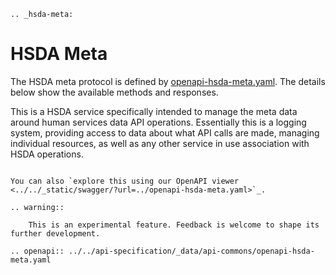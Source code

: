 ```{eval-rst}
.. _hsda-meta:
```
# HSDA Meta 

The HSDA meta protocol is defined by [openapi-hsda-meta.yaml](../../api-specification/_data/api-commons/openapi-hsda-meta.yaml). The details below show the available methods and responses. 

This is a HSDA service specifically intended to manage the meta data around human services data API operations. Essentially this is a logging system, providing access to data about what API calls are made, managing individual resources, as well as any other service in use association with HSDA operations.

```{eval-rst}

You can also `explore this using our OpenAPI viewer <../../_static/swagger/?url=../openapi-hsda-meta.yaml>`_. 

.. warning::
    
    This is an experimental feature. Feedback is welcome to shape its further development.

```

```{eval-rst}
.. openapi:: ../../api-specification/_data/api-commons/openapi-hsda-meta.yaml
```
